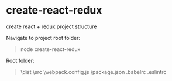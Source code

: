 # create-react-redux
create react + redux project structure

Navigate to project root folder:
> node create-react-redux

Root folder:
> \dist
> \src
> \webpack.config.js
> \package.json
> \.babelrc
> \.eslintrc

